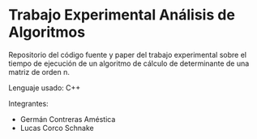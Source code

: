 # Trabajo Experimental Análisis de Algoritmos
Repositorio del código fuente y paper del trabajo experimental sobre el tiempo de ejecución de un algoritmo de cálculo de determinante de una matriz de orden n.

Lenguaje usado: C++

Integrantes:
<ul>
  <li>Germán Contreras Améstica</li>
  <li>Lucas Corco Schnake</li>
</ul>
